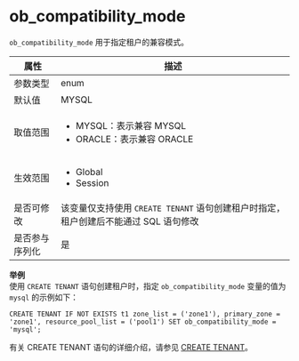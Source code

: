 ob_compatibility_mode 
==========================================

`ob_compatibility_mode` 用于指定租户的兼容模式。


| **属性**  |                                                             **描述**                                                              |
|---------|---------------------------------------------------------------------------------------------------------------------------------|
| 参数类型    | enum                                                                                                                            |
| 默认值     | MYSQL                                                                                                                           |
| 取值范围    |<ul><li> MYSQL：表示兼容 MYSQL  </li><li> ORACLE：表示兼容 ORACLE   </li></ul>    |
| 生效范围    | <ul><li> Global  </li><li> Session   </li></ul>                        |
| 是否可修改   | 该变量仅支持使用 `CREATE TENANT` 语句创建租户时指定，租户创建后不能通过 SQL 语句修改                                                                                                                             |
| 是否参与序列化 | 是                                                                                                                               |

**举例**  
使用 `CREATE TENANT` 语句创建租户时，指定 `ob_compatibility_mode` 变量的值为 `mysql` 的示例如下：



    CREATE TENANT IF NOT EXISTS t1 zone_list = ('zone1'), primary_zone = 'zone1', resource_pool_list = ('pool1') SET ob_compatibility_mode = 'mysql';

有关 CREATE TENANT 语句的详细介绍，请参见 [CREATE TENANT](../../1000.sql-reference/500.sql-statement/2100.sql-statements-create-tenant.md)。
